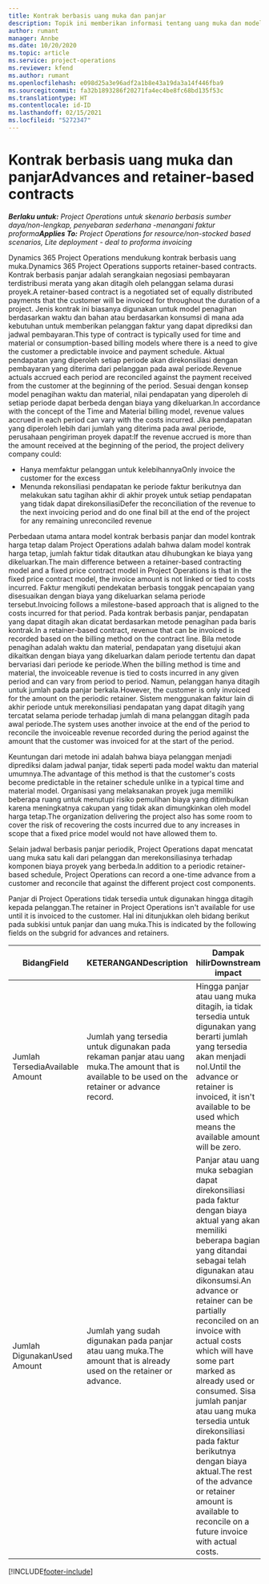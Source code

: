 ```yaml
---
title: Kontrak berbasis uang muka dan panjar
description: Topik ini memberikan informasi tentang uang muka dan model kontrak berbasis panjar dalam Project Operations.
author: rumant
manager: Annbe
ms.date: 10/20/2020
ms.topic: article
ms.service: project-operations
ms.reviewer: kfend
ms.author: rumant
ms.openlocfilehash: e098d25a3e96adf2a1b8e43a19da3a14f446fba9
ms.sourcegitcommit: fa32b1893286f20271fa4ec4be8fc68bd135f53c
ms.translationtype: HT
ms.contentlocale: id-ID
ms.lasthandoff: 02/15/2021
ms.locfileid: "5272347"
---
```

# <a name="advances-and-retainer-based-contracts"></a><span data-ttu-id="149e0-103">Kontrak berbasis uang muka dan panjar</span><span class="sxs-lookup"><span data-stu-id="149e0-103">Advances and retainer-based contracts</span></span>


<span data-ttu-id="149e0-104">_**Berlaku untuk:** Project Operations untuk skenario berbasis sumber daya/non-lengkap, penyebaran sederhana -menangani faktur proforma_</span><span class="sxs-lookup"><span data-stu-id="149e0-104">_**Applies To:** Project Operations for resource/non-stocked based scenarios, Lite deployment - deal to proforma invoicing_</span></span>

<span data-ttu-id="149e0-105">Dynamics 365 Project Operations mendukung kontrak berbasis uang muka.</span><span class="sxs-lookup"><span data-stu-id="149e0-105">Dynamics 365 Project Operations supports retainer-based contracts.</span></span> <span data-ttu-id="149e0-106">Kontrak berbasis panjar adalah serangkaian negosiasi pembayaran terdistribusi merata yang akan ditagih oleh pelanggan selama durasi proyek.</span><span class="sxs-lookup"><span data-stu-id="149e0-106">A retainer-based contract is a negotiated set of equally distributed payments that the customer will be invoiced for throughout the duration of a project.</span></span> <span data-ttu-id="149e0-107">Jenis kontrak ini biasanya digunakan untuk model penagihan berdasarkan waktu dan bahan atau berdasarkan konsumsi di mana ada kebutuhan untuk memberikan pelanggan faktur yang dapat diprediksi dan jadwal pembayaran.</span><span class="sxs-lookup"><span data-stu-id="149e0-107">This type of contract is typically used for time and material or consumption-based billing models where there is a need to give the customer a predictable invoice and payment schedule.</span></span> <span data-ttu-id="149e0-108">Aktual pendapatan yang diperoleh setiap periode akan direkonsiliasi dengan pembayaran yang diterima dari pelanggan pada awal periode.</span><span class="sxs-lookup"><span data-stu-id="149e0-108">Revenue actuals accrued each period are reconciled against the payment received from the customer at the beginning of the period.</span></span> <span data-ttu-id="149e0-109">Sesuai dengan konsep model penagihan waktu dan material, nilai pendapatan yang diperoleh di setiap periode dapat berbeda dengan biaya yang dikeluarkan.</span><span class="sxs-lookup"><span data-stu-id="149e0-109">In accordance with the concept of the Time and Material billing model, revenue values accrued in each period can vary with the costs incurred.</span></span> <span data-ttu-id="149e0-110">Jika pendapatan yang diperoleh lebih dari jumlah yang diterima pada awal periode, perusahaan pengiriman proyek dapat:</span><span class="sxs-lookup"><span data-stu-id="149e0-110">If the revenue accrued is more than the amount received at the beginning of the period, the project delivery company could:</span></span>

- <span data-ttu-id="149e0-111">Hanya memfaktur pelanggan untuk kelebihannya</span><span class="sxs-lookup"><span data-stu-id="149e0-111">Only invoice the customer for the excess</span></span> 
- <span data-ttu-id="149e0-112">Menunda rekonsiliasi pendapatan ke periode faktur berikutnya dan melakukan satu tagihan akhir di akhir proyek untuk setiap pendapatan yang tidak dapat direkonsiliasi</span><span class="sxs-lookup"><span data-stu-id="149e0-112">Defer the reconciliation of the revenue to the next invoicing period and do one final bill at the end of the project for any remaining unreconciled revenue</span></span>

<span data-ttu-id="149e0-113">Perbedaan utama antara model kontrak berbasis panjar dan model kontrak harga tetap dalam Project Operations adalah bahwa dalam model kontrak harga tetap, jumlah faktur tidak ditautkan atau dihubungkan ke biaya yang dikeluarkan.</span><span class="sxs-lookup"><span data-stu-id="149e0-113">The main difference between a retainer-based contracting model and a fixed price contract model in Project Operations is that in the fixed price contract model, the invoice amount is not linked or tied to costs incurred.</span></span> <span data-ttu-id="149e0-114">Faktur mengikuti pendekatan berbasis tonggak pencapaian yang disesuaikan dengan biaya yang dikeluarkan selama periode tersebut.</span><span class="sxs-lookup"><span data-stu-id="149e0-114">Invoicing follows a milestone-based approach that is aligned to the costs incurred for that period.</span></span> <span data-ttu-id="149e0-115">Pada kontrak berbasis panjar, pendapatan yang dapat ditagih akan dicatat berdasarkan metode penagihan pada baris kontrak.</span><span class="sxs-lookup"><span data-stu-id="149e0-115">In a retainer-based contract, revenue that can be invoiced is recorded based on the billing method on the contract line.</span></span> <span data-ttu-id="149e0-116">Bila metode penagihan adalah waktu dan material, pendapatan yang disetujui akan dikaitkan dengan biaya yang dikeluarkan dalam periode tertentu dan dapat bervariasi dari periode ke periode.</span><span class="sxs-lookup"><span data-stu-id="149e0-116">When the billing method is time and material, the invoiceable revenue is tied to costs incurred in any given period and can vary from period to period.</span></span> <span data-ttu-id="149e0-117">Namun, pelanggan hanya ditagih untuk jumlah pada panjar berkala.</span><span class="sxs-lookup"><span data-stu-id="149e0-117">However, the customer is only invoiced for the amount on the periodic retainer.</span></span> <span data-ttu-id="149e0-118">Sistem menggunakan faktur lain di akhir periode untuk merekonsiliasi pendapatan yang dapat ditagih yang tercatat selama periode terhadap jumlah di mana pelanggan ditagih pada awal periode.</span><span class="sxs-lookup"><span data-stu-id="149e0-118">The system uses another invoice at the end of the period to reconcile the invoiceable revenue recorded during the period against the amount that the customer was invoiced for at the start of the period.</span></span>

<span data-ttu-id="149e0-119">Keuntungan dari metode ini adalah bahwa biaya pelanggan menjadi diprediksi dalam jadwal panjar, tidak seperti pada model waktu dan material umumnya.</span><span class="sxs-lookup"><span data-stu-id="149e0-119">The advantage of this method is that the customer's costs become predictable in the retainer schedule unlike in a typical time and material model.</span></span> <span data-ttu-id="149e0-120">Organisasi yang melaksanakan proyek juga memiliki beberapa ruang untuk menutupi risiko pemulihan biaya yang ditimbulkan karena meningkatnya cakupan yang tidak akan dimungkinkan oleh model harga tetap.</span><span class="sxs-lookup"><span data-stu-id="149e0-120">The organization delivering the project also has some room to cover the risk of recovering the costs incurred due to any increases in scope that a fixed price model would not have allowed them to.</span></span>

<span data-ttu-id="149e0-121">Selain jadwal berbasis panjar periodik, Project Operations dapat mencatat uang muka satu kali dari pelanggan dan merekonsiliasinya terhadap komponen biaya proyek yang berbeda.</span><span class="sxs-lookup"><span data-stu-id="149e0-121">In addition to a periodic retainer-based schedule, Project Operations can record a one-time advance from a customer and reconcile that against the different project cost components.</span></span>

<span data-ttu-id="149e0-122">Panjar di Project Operations tidak tersedia untuk digunakan hingga ditagih kepada pelanggan.</span><span class="sxs-lookup"><span data-stu-id="149e0-122">The retainer in Project Operations isn't available for use until it is invoiced to the customer.</span></span> <span data-ttu-id="149e0-123">Hal ini ditunjukkan oleh bidang berikut pada subkisi untuk panjar dan uang muka.</span><span class="sxs-lookup"><span data-stu-id="149e0-123">This is indicated by the following fields on the subgrid for advances and retainers.</span></span>

| <span data-ttu-id="149e0-124">Bidang</span><span class="sxs-lookup"><span data-stu-id="149e0-124">Field</span></span> | <span data-ttu-id="149e0-125">KETERANGAN</span><span class="sxs-lookup"><span data-stu-id="149e0-125">Description</span></span> | <span data-ttu-id="149e0-126">Dampak hilir</span><span class="sxs-lookup"><span data-stu-id="149e0-126">Downstream impact</span></span> |
| --- | --- | --- |
| <span data-ttu-id="149e0-127">Jumlah Tersedia</span><span class="sxs-lookup"><span data-stu-id="149e0-127">Available Amount</span></span> | <span data-ttu-id="149e0-128">Jumlah yang tersedia untuk digunakan pada rekaman panjar atau uang muka.</span><span class="sxs-lookup"><span data-stu-id="149e0-128">The amount that is available to be used on the retainer or advance record.</span></span> | <span data-ttu-id="149e0-129">Hingga panjar atau uang muka ditagih, ia tidak tersedia untuk digunakan yang berarti jumlah yang tersedia akan menjadi nol.</span><span class="sxs-lookup"><span data-stu-id="149e0-129">Until the advance or retainer is invoiced, it isn't available to be used which means the available amount will be zero.</span></span> |
| <span data-ttu-id="149e0-130">Jumlah Digunakan</span><span class="sxs-lookup"><span data-stu-id="149e0-130">Used Amount</span></span> | <span data-ttu-id="149e0-131">Jumlah yang sudah digunakan pada panjar atau uang muka.</span><span class="sxs-lookup"><span data-stu-id="149e0-131">The amount that is already used on the retainer or advance.</span></span> | <span data-ttu-id="149e0-132">Panjar atau uang muka sebagian dapat direkonsiliasi pada faktur dengan biaya aktual yang akan memiliki beberapa bagian yang ditandai sebagai telah digunakan atau dikonsumsi.</span><span class="sxs-lookup"><span data-stu-id="149e0-132">An advance or retainer can be partially reconciled on an invoice with actual costs which will have some part marked as already used or consumed.</span></span> <span data-ttu-id="149e0-133">Sisa jumlah panjar atau uang muka tersedia untuk direkonsiliasi pada faktur berikutnya dengan biaya aktual.</span><span class="sxs-lookup"><span data-stu-id="149e0-133">The rest of the advance or retainer amount is available to reconcile on a future invoice with actual costs.</span></span> |


[!INCLUDE[footer-include](../../includes/footer-banner.md)]